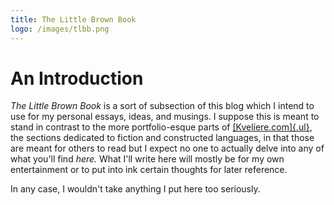 ```yaml
---
title: The Little Brown Book
logo: /images/tlbb.png
---
```


# An Introduction

*The Little Brown Book* is a sort of subsection of this blog
which I intend to use for my personal essays, ideas, and musings.
I suppose this is meant to stand in contrast to the more
portfolio-esque parts of [[Kvelíere.com]{.ul}](https://www.kveliere.com/),
the sections dedicated to fiction and constructed languages, in that those are
meant for others to read but I expect no one to actually delve into
any of what you'll find *here.* What I'll write here will mostly be
for my own entertainment or to put into ink certain thoughts for later
reference.

In any case, I wouldn't take anything I put here too seriously.
